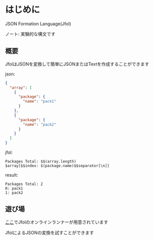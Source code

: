 # はじめに
JSON Formation Language(Jfol)

ノート: 実験的な構文です

## 概要
JfolはJSONを変換して簡単にJSONまたはTextを作成することができます

json:
```json
{
  "array": [
    {
      "package": {
        "name": "pack1"
      }
    },
    {
      "package": {
        "name": "pack2"
      }
    }
  ]
}
```

jfol:
```
Packages Total: $$(array.length)
$array[$$index: $(package.name)$$separator[\n]]
```

result:
```
Packages Total: 2
0: pack1
1: pack2
```

## 遊び場
[ここ](http://playground.jfol.meilcli.net/)でJfolのオンラインランナーが用意されています

JfolによるJSONの変換を試すことができます